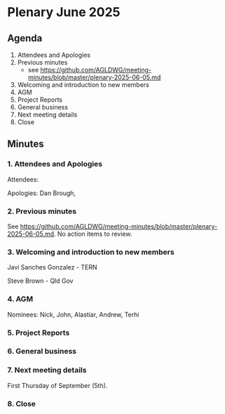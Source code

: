 # Plenary June 2025

## Agenda

1. Attendees and Apologies
2. Previous minutes
   * see https://github.com/AGLDWG/meeting-minutes/blob/master/plenary-2025-06-05.md
3. Welcoming and introduction to new members
4. AGM
5. Project Reports
6. General business
7. Next meeting details
8. Close

## Minutes

### 1. Attendees and Apologies

Attendees: 

Apologies: Dan Brough, 

### 2. Previous minutes

See https://github.com/AGLDWG/meeting-minutes/blob/master/plenary-2025-06-05.md. No action items to review.
     
### 3. Welcoming and introduction to new members

Javi Sanches Gonzalez - TERN

Steve Brown - Qld Gov

### 4. AGM

Nominees:  Nick, John, Alastiar, Andrew, Terhi

### 5. Project Reports

### 6. General business

### 7. Next meeting details

First Thursday of September (5th). 

### 8. Close
